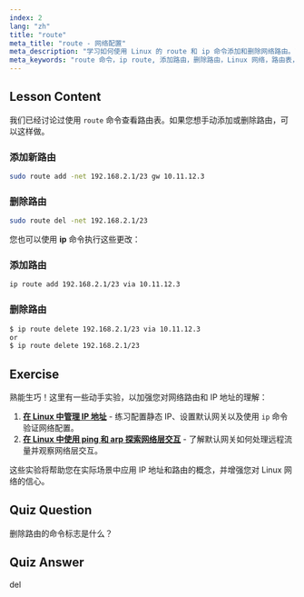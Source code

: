 ```yaml
---
index: 2
lang: "zh"
title: "route"
meta_title: "route - 网络配置"
meta_description: "学习如何使用 Linux 的 route 和 ip 命令添加和删除网络路由。了解面向初学者和中级用户的路由表管理。"
meta_keywords: "route 命令，ip route, 添加路由，删除路由，Linux 网络，路由表，Linux 教程，初学者指南"
---
```


## Lesson Content

我们已经讨论过使用 `route` 命令查看路由表。如果您想手动添加或删除路由，可以这样做。

### 添加新路由

```bash
sudo route add -net 192.168.2.1/23 gw 10.11.12.3
```

### 删除路由

```bash
sudo route del -net 192.168.2.1/23
```

您也可以使用 **ip** 命令执行这些更改：

### 添加路由

```bash
ip route add 192.168.2.1/23 via 10.11.12.3
```

### 删除路由

```bash
$ ip route delete 192.168.2.1/23 via 10.11.12.3
or
$ ip route delete 192.168.2.1/23
```

## Exercise

熟能生巧！这里有一些动手实验，以加强您对网络路由和 IP 地址的理解：

1. **[在 Linux 中管理 IP 地址](https://labex.io/zh/labs/comptia-manage-ip-addressing-in-linux-592736)** - 练习配置静态 IP、设置默认网关以及使用 `ip` 命令验证网络配置。
2. **[在 Linux 中使用 ping 和 arp 探索网络层交互](https://labex.io/zh/labs/comptia-explore-network-layer-interaction-with-ping-and-arp-in-linux-592746)** - 了解默认网关如何处理远程流量并观察网络层交互。

这些实验将帮助您在实际场景中应用 IP 地址和路由的概念，并增强您对 Linux 网络的信心。

## Quiz Question

删除路由的命令标志是什么？

## Quiz Answer

del
